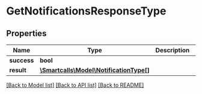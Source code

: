 # GetNotificationsResponseType

## Properties
Name | Type | Description | Notes
------------ | ------------- | ------------- | -------------
**success** | **bool** |  | [optional] 
**result** | [**\Smartcalls\Model\NotificationType[]**](NotificationType.md) |  | [optional] 

[[Back to Model list]](../../README.md#documentation-for-models) [[Back to API list]](../../README.md#documentation-for-api-endpoints) [[Back to README]](../../README.md)


